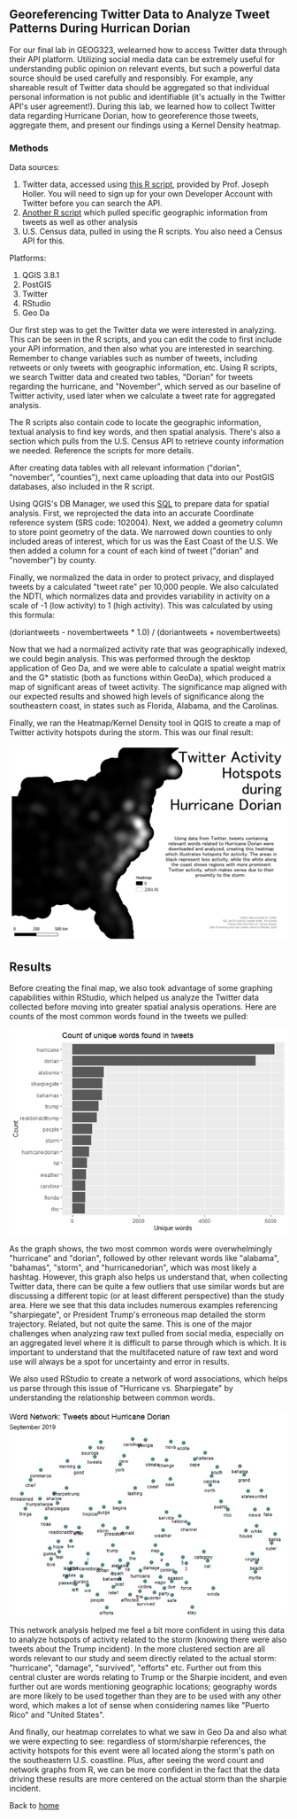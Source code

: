 ## Georeferencing Twitter Data to Analyze Tweet Patterns During Hurrican Dorian 

For our final lab in GEOG323, welearned how to access Twitter data through their API platform. Utilizing social media data can be extremely useful for understanding public opinion on relevant events, but such a powerful data source should be used carefully and responsibly. For example, any shareable result of Twitter data should be aggregated so that individual personal information is not public and identifiable (it's actually in the Twitter API's user agreement!). During this lab, we learned how to collect Twitter data regarding Hurricane Dorian, how to georeference those tweets, aggregate them, and present our findings using a Kernel Density heatmap. 

### Methods 

Data sources: 
1. Twitter data, accessed using [this R script](dorianTwitterScript.R), provided by Prof. Joseph Holler. You will need to sign up for your own Developer Account with Twitter before you can search the API.
2. [Another R script](twitterForLab.R) which pulled specific geographic information from tweets as well as other analysis
3. U.S. Census data, pulled in using the R scripts. You also need a Census API for this. 

Platforms: 
1. QGIS 3.8.1 
2. PostGIS
3. Twitter
4. RStudio 
5. Geo Da

Our first step was to get the Twitter data we were interested in analyzing. This can be seen in the R scripts, and you can edit the code to first include your API information, and then also what you are interested in searching. Remember to change variables such as number of tweets, including retweets or only tweets with geographic information, etc. Using R scripts, we search Twitter data and created two tables, "Dorian" for tweets regarding the hurricane, and "November", which served as our baseline of Twitter activity, used later when we calculate a tweet rate for aggregated analysis. 

The R scripts also contain code to locate the geographic information, textual analysis to find key words, and then spatial analysis. There's also a section which pulls from the U.S. Census API to retrieve county information we needed. Reference the scripts for more details. 

After creating data tables with all relevant information ("dorian", "november", "counties"), next came uploading that data into our PostGIS databases, also included in the R script. 

Using QGIS's DB Manager, we used this [SQL](noteslab10.sql) to prepare data for spatial analysis. First, we reprojected the data into an accurate Coordinate reference system (SRS code: 102004). Next, we added a geometry column to store point geometry of the data. We narrowed down counties to only included areas of interest, which for us was the East Coast of the U.S. We then added a column for a count of each kind of tweet ("dorian" and "november") by county. 

Finally, we normalized the data in order to protect privacy, and displayed tweets by a calculated "tweet rate" per 10,000 people. We also calculated the NDTI, which normalizes data and provides variability in activity on a scale of -1 (low activity) to 1 (high activity). This was calculated by using this formula: 

(doriantweets - novembertweets * 1.0) / (doriantweets + novembertweets)

Now that we had a normalized activity rate that was geographically indexed, we could begin analysis. This was performed through the desktop application of Geo Da, and we were able to calculate a spatial weight matrix and the G* statistic (both as functions within GeoDa), which produced a map of significant areas of tweet activity. The significance map aligned with our expected results and showed high levels of significance along the southeastern coast, in states such as Florida, Alabama, and the Carolinas. 

Finally, we ran the Heatmap/Kernel Density tool in QGIS to create a map of Twitter activity hotspots during the storm. This was our final result: 

![finalmap](dorian_heatmap.png)

## Results 

Before creating the final map, we also took advantage of some graphing capabilities within RStudio, which helped us analyze the Twitter data collected before moving into greater spatial analysis operations. Here are counts of the most common words found in the tweets we pulled: 

![wordcount](wordcount.png)

As the graph shows, the two most common words were overwhelmingly "hurricane" and "dorian", followed by other relevant words like "alabama", "bahamas", "storm", and "hurricanedorian", which was most likely a hashtag. However, this graph also helps us understand that, when collecting Twitter data, there can be quite a few outliers that use similar words but are discussing a different topic (or at least different perspective) than the study area. Here we see that this data includes numerous examples referencing "sharpiegate", or President Trump's erroneous map detailed the storm trajectory. Related, but not quite the same. This is one of the major challenges when analyzing raw text pulled from social media, especially on an aggregated level where it is difficult to parse through which is which. It is important to understand that the multifaceted nature of raw text and word use will always be a spot for uncertainty and error in results. 

We also used RStudio to create a network of word associations, which helps us parse through this issue of "Hurricane vs. Sharpiegate" by understanding the relationship between common words. 

![network](wordnetwork.png)

This network analysis helped me feel a bit more confident in using this data to analyze hotspots of activity related to the storm (knowing there were also tweets about the Trump incident). In the more clustered section are all words relevant to our study and seem directly related to the actual storm: "hurricane", "damage", "survived", "efforts" etc. Further out from this central cluster are words relating to Trump or the Sharpie incident, and even further out are words mentioning geographic locations; geography words are more likely to be used together than they are to be used with any other word, which makes a lot of sense when considering names like "Puerto Rico" and "United States". 

And finally, our heatmap correlates to what we saw in Geo Da and also what we were expecting to see: regardless of storm/sharpie references, the activity hotspots for this event were all located along the storm's path on the southeastern U.S. coastline. Plus, after seeing the word count and network graphs from R, we can be more confident in the fact that the data driving these results are more centered on the actual storm than the sharpie incident. 

Back to [home](index.md)
